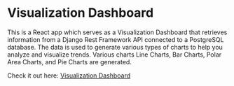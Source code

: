 # Visualization Dashboard
This is a React app which serves as a Visualization Dashboard that
                retrieves information from a Django Rest Framework API connected
                to a PostgreSQL database. The data is used to generate various
                types of charts to help you analyze and visualize trends. Various charts Line Charts, Bar Charts, Polar Area
                Charts, and Pie Charts are generated.

Check it out here: [Visualization Dashboard](https://astonishing-sfogliatella-777e7d.netlify.app/)
